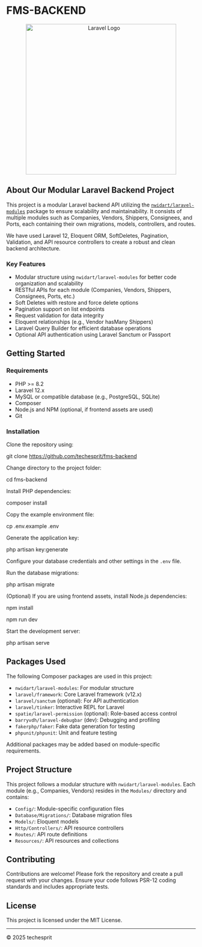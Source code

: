 # FMS-BACKEND

<p align="center">
  <a href="https://laravel.com" target="_blank">
    <img src="https://raw.githubusercontent.com/laravel/art/master/logo-lockup/5%20SVG/2%20CMYK/1%20Full%20Color/laravel-logolockup-cmyk-red.svg" width="400" alt="Laravel Logo">
  </a>
</p>

## About Our Modular Laravel Backend Project

This project is a modular Laravel backend API utilizing the [`nwidart/laravel-modules`](https://github.com/nWidart/laravel-modules) package to ensure scalability and maintainability. It consists of multiple modules such as Companies, Vendors, Shippers, Consignees, and Ports, each containing their own migrations, models, controllers, and routes.

We have used Laravel 12, Eloquent ORM, SoftDeletes, Pagination, Validation, and API resource controllers to create a robust and clean backend architecture.

### Key Features

- Modular structure using `nwidart/laravel-modules` for better code organization and scalability
- RESTful APIs for each module (Companies, Vendors, Shippers, Consignees, Ports, etc.)
- Soft Deletes with restore and force delete options
- Pagination support on list endpoints
- Request validation for data integrity
- Eloquent relationships (e.g., Vendor hasMany Shippers)
- Laravel Query Builder for efficient database operations
- Optional API authentication using Laravel Sanctum or Passport

## Getting Started

### Requirements

- PHP >= 8.2
- Laravel 12.x
- MySQL or compatible database (e.g., PostgreSQL, SQLite)
- Composer
- Node.js and NPM (optional, if frontend assets are used)
- Git

### Installation

Clone the repository using:

git clone https://github.com/techesprit/fms-backend

Change directory to the project folder:

cd fms-backend

Install PHP dependencies:

composer install

Copy the example environment file:

cp .env.example .env

Generate the application key:

php artisan key:generate

Configure your database credentials and other settings in the `.env` file.

Run the database migrations:

php artisan migrate

(Optional) If you are using frontend assets, install Node.js dependencies:

npm install

npm run dev

Start the development server:

php artisan serve

## Packages Used

The following Composer packages are used in this project:

- `nwidart/laravel-modules`: For modular structure
- `laravel/framework`: Core Laravel framework (v12.x)
- `laravel/sanctum` (optional): For API authentication
- `laravel/tinker`: Interactive REPL for Laravel
- `spatie/laravel-permission` (optional): Role-based access control
- `barryvdh/laravel-debugbar` (dev): Debugging and profiling
- `fakerphp/faker`: Fake data generation for testing
- `phpunit/phpunit`: Unit and feature testing

Additional packages may be added based on module-specific requirements.

## Project Structure

This project follows a modular structure with `nwidart/laravel-modules`. Each module (e.g., Companies, Vendors) resides in the `Modules/` directory and contains:

- `Config/`: Module-specific configuration files
- `Database/Migrations/`: Database migration files
- `Models/`: Eloquent models
- `Http/Controllers/`: API resource controllers
- `Routes/`: API route definitions
- `Resources/`: API resources and collections

## Contributing

Contributions are welcome! Please fork the repository and create a pull request with your changes. Ensure your code follows PSR-12 coding standards and includes appropriate tests.

## License

This project is licensed under the MIT License.

---

© 2025 techesprit
